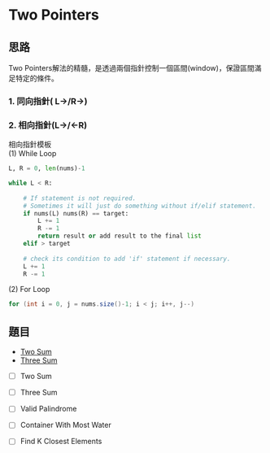 # Two Pointers

## 思路

Two Pointers解法的精髓，是透過兩個指針控制一個區間\(window\)，保證區間滿足特定的條件。

### 1. 同向指針\( L-&gt;/R-&gt;\)

### 2. 相向指針\(L-&gt;/&lt;-R\)

相向指針模板  
\(1\) While Loop 

```python
L, R = 0, len(nums)-1

while L < R:
    
    # If statement is not required. 
    # Sometimes it will just do something without if/elif statement.
    if nums(L) nums(R) == target:
        L += 1
        R -= 1 
        return result or add result to the final list
    elif > target
    
    # check its condition to add 'if' statement if necessary. 
    L += 1
    R -= 1
```

\(2\) For Loop

```java
for (int i = 0, j = nums.size()-1; i < j; i++, j--)
```

## 題目

* [Two Sum](https://leetcode.com/problems/two-sum/)
* [Three Sum](https://leetcode.com/problems/3sum/)



* [ ] Two Sum
* [ ] Three Sum
* [ ] Valid Palindrome
* [ ] Container With Most Water
* [ ] Find K Closest Elements

